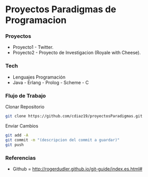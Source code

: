 # Proyectos Paradigmas de Programacion

### Proyectos

* Proyecto1 - Twitter.
* Proyecto2 - Proyecto de Investigacion (Royale with Cheese).

### Tech

* Lenguajes Programación
* Java - Erlang - Prolog - Scheme - C

### Flujo de Trabajo
Clonar Repositorio
```sh
git clone https://github.com/cdiaz19/proyectosParadigmas.git
```
Enviar Cambios
```sh
git add -A
git commit -m "(descripcion del commit a guardar)"
git push
```
### Referencias
* Github = http://rogerdudler.github.io/git-guide/index.es.html#
